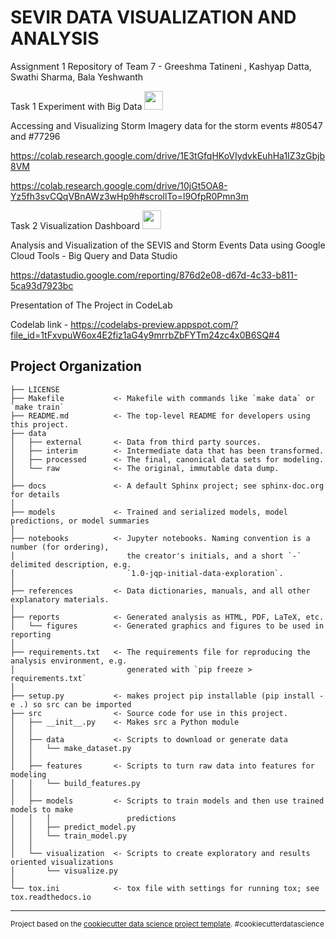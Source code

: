 SEVIR DATA VISUALIZATION AND ANALYSIS
==============================
Assignment 1 Repository of Team 7 - Greeshma Tatineni , Kashyap Datta, Swathi Sharma, Bala Yeshwanth

Task 1 Experiment with Big Data <img src="https://cdn-icons-png.flaticon.com/512/2233/2233022.png" width="30">

Accessing and Visualizing Storm Imagery data for the storm events #80547 and #77296

https://colab.research.google.com/drive/1E3tGfqHKoVIydvkEuhHa1IZ3zGbjb8VM

https://colab.research.google.com/drive/10jGt5OA8-Yz5fh3svCQqVBnAWz3wHp9h#scrollTo=l9OfpR0Pmn3m

Task 2 Visualization Dashboard   <img src="https://cdn-icons-png.flaticon.com/512/2920/2920349.png" width="30">

Analysis and Visualization of the SEVIS and Storm Events Data using Google Cloud Tools - Big Query and Data Studio

https://datastudio.google.com/reporting/876d2e08-d67d-4c33-b811-5ca93d7923bc

Presentation of The Project in CodeLab 

Codelab link - https://codelabs-preview.appspot.com/?file_id=1tFxvpuW6ox4E2fiz1aG4y9mrrbZbFYTm24zc4x0B6SQ#4

Project Organization
------------

    ├── LICENSE
    ├── Makefile           <- Makefile with commands like `make data` or `make train`
    ├── README.md          <- The top-level README for developers using this project.
    ├── data
    │   ├── external       <- Data from third party sources.
    │   ├── interim        <- Intermediate data that has been transformed.
    │   ├── processed      <- The final, canonical data sets for modeling.
    │   └── raw            <- The original, immutable data dump.
    │
    ├── docs               <- A default Sphinx project; see sphinx-doc.org for details
    │
    ├── models             <- Trained and serialized models, model predictions, or model summaries
    │
    ├── notebooks          <- Jupyter notebooks. Naming convention is a number (for ordering),
    │                         the creator's initials, and a short `-` delimited description, e.g.
    │                         `1.0-jqp-initial-data-exploration`.
    │
    ├── references         <- Data dictionaries, manuals, and all other explanatory materials.
    │
    ├── reports            <- Generated analysis as HTML, PDF, LaTeX, etc.
    │   └── figures        <- Generated graphics and figures to be used in reporting
    │
    ├── requirements.txt   <- The requirements file for reproducing the analysis environment, e.g.
    │                         generated with `pip freeze > requirements.txt`
    │
    ├── setup.py           <- makes project pip installable (pip install -e .) so src can be imported
    ├── src                <- Source code for use in this project.
    │   ├── __init__.py    <- Makes src a Python module
    │   │
    │   ├── data           <- Scripts to download or generate data
    │   │   └── make_dataset.py
    │   │
    │   ├── features       <- Scripts to turn raw data into features for modeling
    │   │   └── build_features.py
    │   │
    │   ├── models         <- Scripts to train models and then use trained models to make
    │   │   │                 predictions
    │   │   ├── predict_model.py
    │   │   └── train_model.py
    │   │
    │   └── visualization  <- Scripts to create exploratory and results oriented visualizations
    │       └── visualize.py
    │
    └── tox.ini            <- tox file with settings for running tox; see tox.readthedocs.io


--------

<p><small>Project based on the <a target="_blank" href="https://drivendata.github.io/cookiecutter-data-science/">cookiecutter data science project template</a>. #cookiecutterdatascience</small></p>
